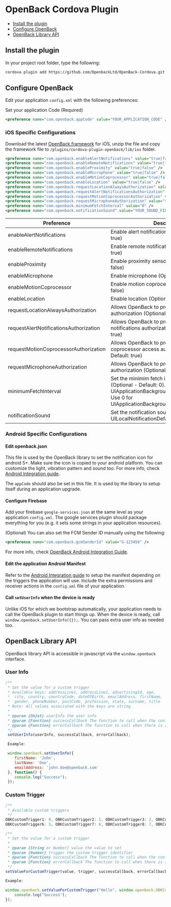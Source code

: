 # OpenBack Cordova Plugin

<!-- MarkdownTOC -->

- [Install the plugin](#install-the-plugin)
- [Configure OpenBack](#configure-openback)
- [OpenBack Library API](#openback-library-api)

<!-- /MarkdownTOC -->

## Install the plugin

In your project root folder, type the following:

```bash
cordova plugin add https://github.com/OpenbackLtd/OpenBack-Cordova.git
```

## Configure OpenBack

Edit your application `config.xml` with the following preferences:

Set your application Code (Required)
```xml
<preference name="com.openback.appCode" value="YOUR_APPLICATION_CODE" />
```

### iOS Specific Configurations

Download the latest [OpenBack.framework](https://openbacklive.blob.core.windows.net/temp/OpenBack.framework.zip) for iOS, unzip the file and copy the framework file to `/plugins/cordova-plugin-openback/lib/ios` folder.

```xml
<preference name="com.openback.enableAlertNotifications" value="true|false" />
<preference name="com.openback.enableRemoteNotifications" value="true|false" />
<preference name="com.openback.enableProximity" value="true|false" />
<preference name="com.openback.enableMicrophone" value="true|false" />
<preference name="com.openback.enableMotionCoprocessor" value="true|false" />
<preference name="com.openback.enableLocation" value="true|false" />
<preference name="com.openback.requestLocationAlwaysAuthorization" value="true|false" />
<preference name="com.openback.requestAlertNotificationsAuthorization" value="true|false" />
<preference name="com.openback.requestMotionCoprocessorAuthorization" value="true|false" />
<preference name="com.openback.requestMicrophoneAuthorization" value="true|false" />
<preference name="com.openback.minimumFetchInterval" value="0" />
<preference name="com.openback.notificationSound" value="YOUR_SOUND_FILE_NAME" />
```

| Preference | Description |
| --------- | ----------- |
| enableAlertNotifications | Enable alert notifications (Optional - Default: true) |
| enableRemoteNotifications | Enable remote notifications (Optional - Default: true) |
| enableProximity | Enable proximity sensor (Optional - Default: false) |
| enableMicrophone | Enable microphone (Optional - Default: false) |
| enableMotionCoprocessor | Enable motion coprocessor (Optional - Default: false) |
| enableLocation | Enable location (Optional - Default: false) |
| requestLocationAlwaysAuthorization | Allows OpenBack to prompt for location always authorization (Optional - Default: true) |
| requestAlertNotificationsAuthorization | Allows OpenBack to prompt for system alert notifications authorization (Optional - Default: true) |
| requestMotionCoprocessorAuthorization | Allows OpenBack to prompt for motion coprocessor access authorization (Optional - Default: true) |
| requestMicrophoneAuthorization | Allows OpenBack to prompt for microphone authorization (Optional - Default: true) |
| minimumFetchInterval | Set the minimim fetch interval in seconds (Optional - Default: 0). Use -1 for UIApplicationBackgroundFetchIntervalNever. Use 0 for UIApplicationBackgroundFetchIntervalMinimum |
| notificationSound | Set the notification sound (Optional - Default: UILocalNotificationDefaultSoundName) |


### Android Specific Configurations

#### Edit openback.json

This file is used by the OpenBack library to set the notification icon for android 5+. Make sure the icon is copied to your android platform. You can customize the light, vibration pattern and sound too. For more info, check [Android Integration guide](https://docs.openback.com/?section=initializing-the-openback-library).

The `appCode` should also be set in this file. It is used by the library to setup itself during an application upgrade.

#### Configure Firebase

Add your firebase `google-services.json` at the same level as your application `config.xml`. The google services plugin should package everything for you (e.g. it sets some strings in your application resources).

(Optional) You can also set the FCM Sender ID manually using the following:

```xml
<preference name="com.openback.gcmSenderId" value="G-123456" />
```

For more info, check [OpenBack Android Integration Guide](https://docs.openback.com/?section=android-library-integration).

#### Edit the application Android Manifest

Refer to the [Android Integration guide](https://docs.openback.com/?section=configuring-the-openback-library) to setup the manifest depending on the triggers the application will use. Include the extra permissions and receiver actions in the `config.xml` file of your application.

#### Call `setUserInfo` when the device is ready

Unlike iOS for which we bootstrap automatically, your application needs to call the OpenBack plugin to start things up.
When the device is ready, call `window.openback.setUserInfo({});`. You can pass extra user info as needed too.

## OpenBack Library API

OpenBack library API is accessible in javascript via the `window.openback` interface.

### User Info

```javascript
/**
 * Set the value for a custom trigger
 * Available keys: addressLine1, addressLine2, advertisingId, age,
 *  city, country, countryCode, dateOfBirth, emailAddress, firstName,
 *  gender, phoneNumber, postCode, profession, state, surname, title
 * Note: All values associated with the keys are string
 *
 * @param {Objet} userInfo the user info
 * @param {Function} successCallback The function to call when the configuration succeeds.
 * @param {Function} errorCallback The function to call when there is an error. (OPTIONAL)
 */
 setUserInfo(userInfo, successCallback, errorCallback);

 Example:

 window.openback.setUserInfo({
 	firstName: 'John',
 	lastName: 'Doe',
 	emailAddress: 'john.doe@openback.com'
 }, function() {
 	console.log("Success");
 }); 
 ```

### Custom Trigger

```javascript
/**
 * Available custom triggers
 */
OBKCustomTrigger1: 0, OBKCustomTrigger2: 1, OBKCustomTrigger3: 2, OBKCustomTrigger4: 3, OBKCustomTrigger5: 4,
OBKCustomTrigger6: 5, OBKCustomTrigger7: 6, OBKCustomTrigger8: 7, OBKCustomTrigger9: 8, OBKCustomTrigger10: 9,

/**
 * Set the value for a custom trigger
 *
 * @param {String or Number} value the value to set
 * @param {Number} trigger the custom trigger identifier
 * @param {Function} successCallback The function to call when the configuration succeeds.
 * @param {Function} errorCallback The function to call when there is an error. (OPTIONAL)
 */
setValueForCustomTrigger(value, trigger, successCallback, errorCallback);

Example:

window.openback.setValueForCustomTrigger("Hello", window.openback.OBKCustomTrigger1, function() {
	console.log("Success");
});
```
